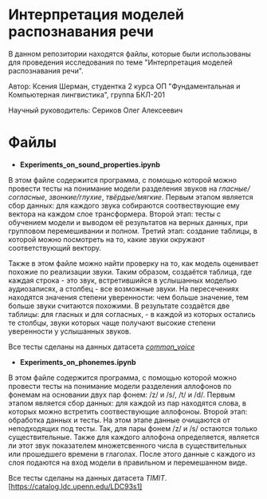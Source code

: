 # Интерпретация моделей распознавания речи

В данном репозитории находятся файлы, которые были использованы для проведения исследования по теме "Интерпретация моделей распознавания речи". 

Автор: Ксения Шерман, студентка 2 курса ОП "Фундаментальная и Компьютерная лингвистика", группа БКЛ-201

Научный руководитель: Сериков Олег Алексеевич

# Файлы

- **Experiments_on_sound_properties.ipynb**

В этом файле содержится программа, с помощью которой можно провести тесты на понимание модели разделения звуков на *гласные/согласные*, *звонкие/глухие*, *твёрдые/мягкие*. Первым этапом является сбор данных: для каждого звука собираются соотвествующие ему вектора на каждом слое трансформера. Второй этап: тесты с обучением модели и выводом её результатов на верных данных, при групповом перемешивании и полном. Третий этап: создание таблицы, в которой можно посмотреть на то, какие звуки окружают соответствующий вектору.

Также в этом файле можно найти проверку на то, как модель оценивает похожие по реализации звуки. Таким образом, создаётся таблица, где каждая строка - это звук, встретившийся в услышанных моделью аудиозаписях, а столбец - все возможные звуки. На пересечениях находятся значения степени уверенности: чем больше значение, тем больше звуки считаются похожими. В результате создаётся две таблицы: для гласных и для согласных, - в каждой из которых остались те столбцы, звуки которых чаще получают высокие степени уверенности у услышанных звуков.

Все тесты сделаны на данных датасета [*common_voice*](https://huggingface.co/datasets/common_voice)

- **Experiments_on_phonemes.ipynb**

В этом файле содержится программа, с помощью которой можно провести тесты на понимание модели разделения аллофонов по фонемам на основании двух пар фонем: /z/ и /s/, /t/ и /d/. Первым этапом является сбор данных: для каждой из пар находятся слова, в которых можно встретить соотвествующие аллофоноы. Второй этап: обработка данных и тесты. На этом этапе данные очищаются от неподходящих под тесты. Так, для пары фонем /z/ и /s/ остаются только существительные. Также для каждого аллофона определяется, является ли этот звук показателем множетсвенного числа в существительных или прошедшего времени в глаголах. После этого данные с каждого из слоя подаются на вход модели в правильном и перемешанном виде.

Все тесты сделаны на данных датасета *TIMIT*.[https://catalog.ldc.upenn.edu/LDC93s1]



